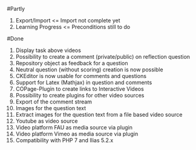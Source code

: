 #Partly
1. Export/Import <= Import not complete yet
2. Learning Progress <= Preconditions still to do

#Done
1. Display task above videos
2. Possibility to create a comment (private/public) on reflection question
3. Repository object as feedback for a question
4. Neutral question (without scoring) creation is now possible
5. CKEditor is now usable for comments and questions
6. Support for Latex (Mathjax) in question and comments
7. COPage-Plugin to create links to Interactive Videos
8. Possibility to create plugins for other video sources
9. Export of the comment stream
10. Images for the question text
11. Extract images for the question text from a file based video source
12. Youtube as video source
13. Video platform FAU as media source via plugin
14. Video platform Vimeo as media source via plugin
15. Compatibility with PHP 7 and Ilias 5.2.x